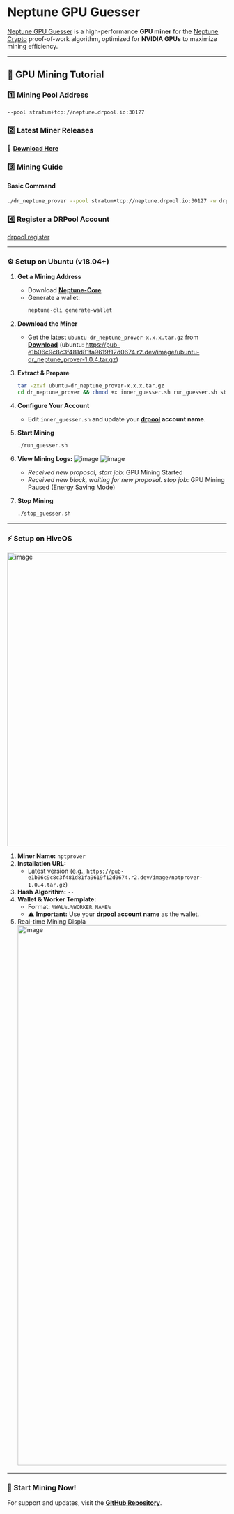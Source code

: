 # **Neptune GPU Guesser**  

[Neptune GPU Guesser](https://github.com/0xdrpool/neptune_gpu_guesser) is a high-performance **GPU miner** for the [Neptune Crypto](https://neptune.cash) proof-of-work algorithm, optimized for **NVIDIA GPUs** to maximize mining efficiency.  

---

## **📌 GPU Mining Tutorial**  

### **1️⃣ Mining Pool Address**  
```bash
--pool stratum+tcp://neptune.drpool.io:30127
```

### **2️⃣ Latest Miner Releases**  
🔗 **[Download Here](https://github.com/0xdrpool/neptune_gpu_guesser/blob/main/download.md)**  

### **3️⃣ Mining Guide**  

#### **Basic Command**  
```bash
./dr_neptune_prover --pool stratum+tcp://neptune.drpool.io:30127 -w drpoolaccount.xxx
```

### **4️⃣ Register a DRPool Account​**  

[drpool register](https://drpool.io/user/register)

---

### **⚙️ Setup on Ubuntu (v18.04+)**  

1. **Get a Mining Address**  
   - Download **[Neptune-Core](https://github.com/Neptune-Crypto/neptune-core/releases/latest)**  
   - Generate a wallet:  
     ```bash
     neptune-cli generate-wallet
     ```

2. **Download the Miner**  
   - Get the latest `ubuntu-dr_neptune_prover-x.x.x.tar.gz` from **[Download](https://github.com/0xdrpool/neptune_gpu_guesser/blob/main/download.md)**  (ubuntu: https://pub-e1b06c9c8c3f481d81fa9619f12d0674.r2.dev/image/ubuntu-dr_neptune_prover-1.0.4.tar.gz)

3. **Extract & Prepare**  
   ```bash
   tar -zxvf ubuntu-dr_neptune_prover-x.x.x.tar.gz
   cd dr_neptune_prover && chmod +x inner_guesser.sh run_guesser.sh stop_guesser.sh dr_neptune_prover
   ```

4. **Configure Your Account**  
   - Edit `inner_guesser.sh` and update your **[drpool](https://drpool.io) account name**.  

5. **Start Mining**  
   ```bash
   ./run_guesser.sh
   ```
6. **View Mining Logs:**
   ![image](https://github.com/user-attachments/assets/920b8afe-5a15-49d4-8fea-8249c09d9d1e)
   ![image](https://github.com/user-attachments/assets/44591ca0-ace7-49bc-a56c-aec35a3ede88)
   - *Received new proposal, start job*: GPU Mining Started
   - *Received new block, waiting for new proposal. stop job*: GPU Mining Paused (Energy Saving Mode)
7. **Stop Mining**
   ```bash
   ./stop_guesser.sh
   ```
---

### **⚡ Setup on HiveOS**  

<img width="674" alt="image" src="https://github.com/user-attachments/assets/5238e28a-ce16-4767-9a54-81f29178a65c" />
 

1. **Miner Name:** `nptprover`  
2. **Installation URL:**  
   - Latest version (e.g., `https://pub-e1b06c9c8c3f481d81fa9619f12d0674.r2.dev/image/nptprover-1.0.4.tar.gz`)  
3. **Hash Algorithm:** `--`  
4. **Wallet & Worker Template:**  
   - Format: `%WAL%.%WORKER_NAME%`  
   - ⚠️ **Important:** Use your **[drpool](https://drpool.io) account name** as the wallet.  
5. Real-time Mining Displa
   <img width="1239" alt="image" src="https://github.com/user-attachments/assets/1fc66ae6-5908-4aef-b12a-a5f62b4fac07" />

---

### **🚀 Start Mining Now!**  
For support and updates, visit the **[GitHub Repository](https://github.com/0xdrpool/neptune_gpu_guesser)**.  

